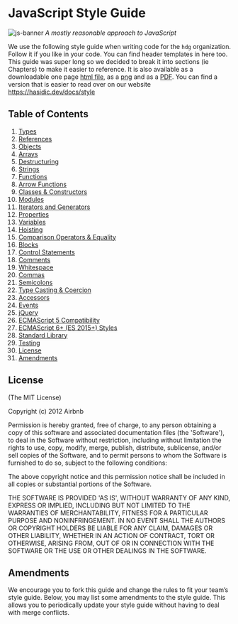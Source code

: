 # JavaScript Style Guide

![js-banner](https://user-images.githubusercontent.com/14003326/219082261-93f07dfe-1260-400a-8eff-b22c015a6cdc.jpeg)
*A mostly reasonable approach to JavaScript*

We use the following style guide when writing code for the `hdg` organization. Follow it if you like in your code. You can find header templates in here too. This guide was super long so we decided to break it into sections (ie Chapters) to make it easier to reference. It is also available as a downloadable one page [html file](downloads/FULL.html), as a [png](downloads/FULL.png) and as a [PDF](downloads/FULL.pdf). You can find a version that is easier to read over on our website https://hasidic.dev/docs/style

## Table of Contents

  1. [Types](md/TYPES.md)
  1. [References](md/REFERENCES.md)
  1. [Objects](md/OBJECTS.md)
  1. [Arrays](md/ARRAYS.md)
  1. [Destructuring](md/DESTRUCTURING.md)
  1. [Strings](md/STRINGS.md)
  1. [Functions](md/FUNCTIONS.md)
  1. [Arrow Functions](md/ARROWS.md)
  1. [Classes & Constructors](md/CLASSES.md)
  1. [Modules](md/MODULES.md)
  1. [Iterators and Generators](md/ITERATORS.md)
  1. [Properties](md/PROPERTIES.md)
  1. [Variables](md/VARIABLES.md)
  1. [Hoisting](md/HOISTING.md)
  1. [Comparison Operators & Equality](md/COMPARISON.md)
  1. [Blocks](md/BLOCKS.md)
  1. [Control Statements](md/CONTROL_STATEMENTS.md)
  1. [Comments](md/COMMENTS.md)
  1. [Whitespace](md/WHITESPACE.md)
  1. [Commas](md/COMMAS.md)
  1. [Semicolons](md/SEMICOLONS.md)
  1. [Type Casting & Coercion](md/TYPE_CASTING.md)
  1. [Accessors](md/ACCESSORS.md)
  1. [Events](md/EVENTS.md)
  1. [jQuery](md/JQUERY.md)
  1. [ECMAScript 5 Compatibility](md/ECMA5.md)
  1. [ECMAScript 6+ (ES 2015+) Styles](md/ECMA5.md)
  1. [Standard Library](md/STANDARD_LIBRARY.md)
  1. [Testing](md/TESTING.md)
  1. [License](#license)
  1. [Amendments](#amendments)

## License

(The MIT License)

Copyright (c) 2012 Airbnb

Permission is hereby granted, free of charge, to any person obtaining
a copy of this software and associated documentation files (the
'Software'), to deal in the Software without restriction, including
without limitation the rights to use, copy, modify, merge, publish,
distribute, sublicense, and/or sell copies of the Software, and to
permit persons to whom the Software is furnished to do so, subject to
the following conditions:

The above copyright notice and this permission notice shall be
included in all copies or substantial portions of the Software.

THE SOFTWARE IS PROVIDED 'AS IS', WITHOUT WARRANTY OF ANY KIND,
EXPRESS OR IMPLIED, INCLUDING BUT NOT LIMITED TO THE WARRANTIES OF
MERCHANTABILITY, FITNESS FOR A PARTICULAR PURPOSE AND NONINFRINGEMENT.
IN NO EVENT SHALL THE AUTHORS OR COPYRIGHT HOLDERS BE LIABLE FOR ANY
CLAIM, DAMAGES OR OTHER LIABILITY, WHETHER IN AN ACTION OF CONTRACT,
TORT OR OTHERWISE, ARISING FROM, OUT OF OR IN CONNECTION WITH THE
SOFTWARE OR THE USE OR OTHER DEALINGS IN THE SOFTWARE.

## Amendments

We encourage you to fork this guide and change the rules to fit your team’s style guide. Below, you may list some amendments to the style guide. This allows you to periodically update your style guide without having to deal with merge conflicts.